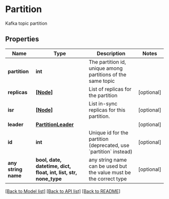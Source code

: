# Partition

Kafka topic partition

## Properties
Name | Type | Description | Notes
------------ | ------------- | ------------- | -------------
**partition** | **int** | The partition id, unique among partitions of the same topic | 
**replicas** | [**[Node]**](Node.md) | List of replicas for the partition | [optional] 
**isr** | [**[Node]**](Node.md) | List in-sync replicas for this partition. | [optional] 
**leader** | [**PartitionLeader**](PartitionLeader.md) |  | [optional] 
**id** | **int** | Unique id for the partition (deprecated, use &#x60;partition&#x60; instead) | [optional] 
**any string name** | **bool, date, datetime, dict, float, int, list, str, none_type** | any string name can be used but the value must be the correct type | [optional]

[[Back to Model list]](../README.md#documentation-for-models) [[Back to API list]](../README.md#documentation-for-api-endpoints) [[Back to README]](../README.md)


